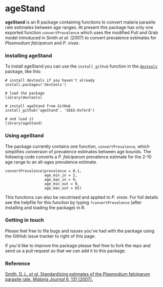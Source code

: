 ageStand
========

**ageStand** is an R package containing functions to convert malaria parasite rate estimates between age ranges. At present this package has only one exported function ```convertPrevalence``` which uses the modified Pull and Grab model introduced in Smith *et al.* (2007) to convert prevalence estimates for *Plasmodium falciparum* and *P. vivax*.

### Installing ageStand

To install ageStand you can use the ```install_github``` function in the [```devtools```](http://cran.r-project.org/web/packages/devtools/index.html) package, like this:

```{r}
# install devtools if you haven't already
install.packages('devtools')

# load the package
library(devtools)

# install ageStand from GitHub
install_github('ageStand', 'SEEG-Oxford')

# and load it
library(ageStand)
```

### Using ageStand

The package currently contains one function, ```convertPrevalence```, which simplifies conversion of prevalence estimates between age bounds. The following code converts a *P. falciparum* prevalence estimate for the 2-10 age range to an all-ages prevalence estimate.

```{r}
convertPrevalence(prevalence = 0.1,
                  age_min_in = 2,
                  age_max_in = 9,
                  age_min_out = 0,
                  age_max_out = 85)
```

This functions can also be vecotrised and applied to *P. vivax*. For full details see the helpfile for this function by typing ```?convertPrevalence``` (after installing and loading the package) in R.

### Getting in touch

Please feel free to file bugs and issues you've had with the package using the GitHub issue tracker to right of this page.

If you'd like to improve the package please feel free to fork the repo and send us a pull request so that we can add it to this package.

### Reference
[Smith, D. L. *et al.* Standardizing estimates of the Plasmodium falciparum parasite rate. *Malaria Journal* 6, 131 (2007).](http://www.malariajournal.com/content/6/1/131)